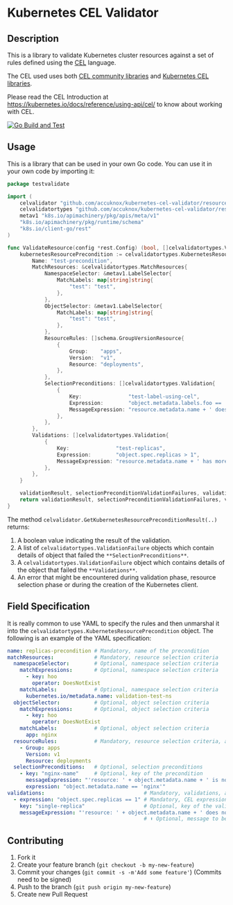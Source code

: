 # Kubernetes CEL Validator

## Description

This is a library to validate Kubernetes cluster resources against a set of rules defined using the [CEL](https://github.com/google/cel-spec) language.

The CEL used uses both [CEL community libraries](https://kubernetes.io/docs/reference/using-api/cel/#cel-community-libraries) and [Kubernetes CEL libraries](https://kubernetes.io/docs/reference/using-api/cel/#kubernetes-cel-libraries).

Please read the CEL Introduction at https://kubernetes.io/docs/reference/using-api/cel/ to know about working with CEL.

[![Go Build and Test](https://github.com/accuknox/kubernetes-cel-validator/actions/workflows/go.yml/badge.svg)](https://github.com/accuknox/kubernetes-cel-validator/actions/workflows/go.yml)

## Usage

This is a library that can be used in your own Go code. You can use it in your own code by importing it:

```go
package testvalidate

import (
	celvalidator "github.com/accuknox/kubernetes-cel-validator/resource-cel-validator/pkg"
	celvalidatortypes "github.com/accuknox/kubernetes-cel-validator/resource-cel-validator/pkg/types"
	metav1 "k8s.io/apimachinery/pkg/apis/meta/v1"
	"k8s.io/apimachinery/pkg/runtime/schema"
	"k8s.io/client-go/rest"
)

func ValidateResource(config *rest.Config) (bool, []celvalidatortypes.ValidationFailure, celvalidatortypes.ValidationFailure, error) {
	kubernetesResourcePrecondition := celvalidatortypes.KubernetesResourcePrecondition{
		Name: "test-precondition",
		MatchResources: &celvalidatortypes.MatchResources{
			NamespaceSelector: &metav1.LabelSelector{
				MatchLabels: map[string]string{
					"test": "test",
				},
			},
			ObjectSelector: &metav1.LabelSelector{
				MatchLabels: map[string]string{
					"test": "test",
				},
			},
			ResourceRules: []schema.GroupVersionResource{
				{
					Group:    "apps",
					Version:  "v1",
					Resource: "deployments",
				},
			},
			SelectionPreconditions: []celvalidatortypes.Validation{
				{
					Key:               "test-label-using-cel",
					Expression:        "object.metadata.labels.foo == 'bar'",
					MessageExpression: "resource.metadata.name + ' does not have label foo=bar'",
				},
			},
		},
		Validations: []celvalidatortypes.Validation{
			{
				Key:               "test-replicas",
				Expression:        "object.spec.replicas > 1",
				MessageExpression: "resource.metadata.name + ' has more than 1 replica'",
			},
		},
	}

	validationResult, selectionPreconditionValidationFailures, validationFailure, err := celvalidator.GetKubernetesResourcePreconditionResult(&kubernetesResourcePrecondition, config)
	return validationResult, selectionPreconditionValidationFailures, validationFailure, err
}
```

The method `celvalidator.GetKubernetesResourcePreconditionResult(..)` returns:
1. A boolean value indicating the result of the validation.
2. A list of `celvalidatortypes.ValidationFailure` objects which contain details of object that failed the `**SelectionPreconditions**`.
3. A `celvalidatortypes.ValidationFailure` object which contains details of the object that failed the `**Validations**`.
4. An error that might be encountered during validation phase, resource selection phase or during the creation of the Kubernetes client.

## Field Specification

It is really common to use YAML to specify the rules and then unmarshal it into the `celvalidatortypes.KubernetesResourcePrecondition` object. The following is an example of the YAML specification:

```yaml
name: replicas-precondition # Mandatory, name of the precondition
matchResources:             # Mandatory, resource selection criteria
  namespaceSelector:        # Optional, namespace selection criteria
    matchExpressions:       # Optional, namespace selection criteria
      - key: hoo
        operator: DoesNotExist
    matchLabels:            # Optional, namespace selection criteria
      kubernetes.io/metadata.name: validation-test-ns
  objectSelector:           # Optional, object selection criteria
    matchExpressions:       # Optional, object selection criteria
      - key: hoo
        operator: DoesNotExist
    matchLabels:            # Optional, object selection criteria
      app: nginx
  resourceRules:            # Mandatory, resource selection criteria, at least one resource rule is required
    - Group: apps
      Version: v1
      Resource: deployments
  selectionPreconditions:   # Optional, selection preconditions
    - key: "nginx-name"     # Optional, key of the precondition
      messageExpression: "'resource: ' + object.metadata.name + ' is not nginx'" # Optional, message to be displayed when the precondition fails
      expression: "object.metadata.name == 'nginx'"                              # Mandatory, CEL expression to be evaluated
validations:                                # Mandatory, validations, at least one validation is required
  - expression: "object.spec.replicas == 1" # Mandatory, CEL expression to be evaluated
    key: "single-replica"                   # Optional, key of the validation
    messageExpression: "'resource: ' + object.metadata.name + ' does not have 1 replica, it has ' + string(object.spec.replicas)" 
                                            # ⬆ Optional, message to be displayed when the validation fails
```

## Contributing

1. Fork it
2. Create your feature branch (`git checkout -b my-new-feature`)
3. Commit your changes (`git commit -s -m'Add some feature'`) (Commits need to be signed)
4. Push to the branch (`git push origin my-new-feature`)
5. Create new Pull Request
